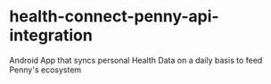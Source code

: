 # health-connect-penny-api-integration
Android App that syncs personal Health Data on a daily basis to feed Penny's ecosystem
